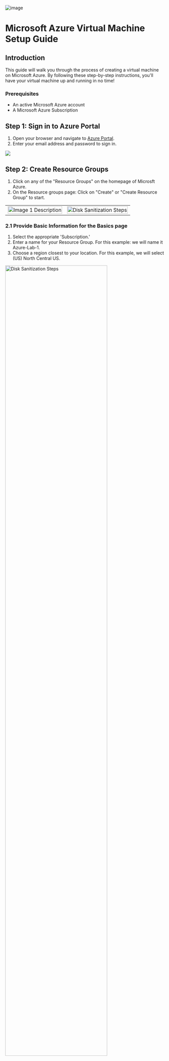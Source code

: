 ![image](https://i.imgur.com/qUcz7pD.png)

# Microsoft Azure Virtual Machine Setup Guide

## Introduction
This guide will walk you through the process of creating a virtual machine on Microsoft Azure. By following these step-by-step instructions, you'll have your virtual machine up and running in no time!

### Prerequisites
- An active Microsoft Azure account
- A Microsoft Azure Subscription

## Step 1: Sign in to Azure Portal
1. Open your browser and navigate to [Azure Portal](https://portal.azure.com).
2. Enter your email address and password to sign in.
<img src="https://i.imgur.com/ExNiOVz.png"/>

## Step 2: Create Resource Groups
1. Click on any of the "Resource Groups" on the homepage of Microsft Azure.
2. On the Resource groups page: Click on "Create" or "Create Resource Group" to start.
<table>
<tr>
<td>
<img src="https://i.imgur.com/8EI37a6.png" alt="Image 1 Description" width="100%"/>
</td>
<td>
<img src="https://i.imgur.com/675FWTh.png" alt="Disk Sanitization Steps" width="100%"/>
</td>
</tr>
</table>

### 2.1 Provide Basic Information for the Basics page
1. Select the appropriate 'Subscription.'
2. Enter a name for your Resource Group. For this example: we will name it Azure-Lab-1.
3. Choose a region closest to your location. For this example, we will select (US) North Central US.
<img src="https://i.imgur.com/J4aqr2K.png" height="80%" width="80%" alt="Disk Sanitization Steps"/>

### 2.2 Provide Basic Information for the Tags page (Optional)
You have the option to specify a tag if you want. It is used in an organization to keep track of certain data about certain resources or metadata to easily see who created the resource group(s). For this example: We will skip this page.
<img src="https://i.imgur.com/dPInbYP.png" height="80%" width="80%" alt="Disk Sanitization Steps"/>

### 2.3 Review & Create a Resource Group
1. Once it starts validating the information to see if everything is clear, you will see "Validation Passed" in green across the screen. Then you can proceed to create the resource group.
2. The Resource Group is now created.
<table>
<tr>
<td>
<img src="https://i.imgur.com/9zvrdzQ.png" alt="Image 1 Description" width="100%"/>
</td>
<td>
<img src="https://i.imgur.com/DZiwlcD.png" alt="Disk Sanitization Steps" width="100%"/>
</td>
</tr>
</table>

## Step 3: Create a Virtual Machine
1. Select an 'Operating System' from the available images.
2. Select the desired 'Size' for your virtual machine (you can start with a small size and scale later if needed).
![VM Image]<img src="https://i.imgur.com/DJmEXEB.png" height="80%" width="80%" alt="Disk Sanitization Steps"/>

## Step 4: Configure Settings
### 4.1 Authentication
Choose either 'Password' or 'SSH public key' for authentication.
### 4.2 Inbound Ports
Select necessary ports such as HTTP, HTTPS, or SSH.
### 4.3 Disks
Select the type and size of disks as required.
![Settings]<img src="https://i.imgur.com/DJmEXEB.png" height="80%" width="80%" alt="Disk Sanitization Steps"/>

## Step 5: Review and Create
1. Review your virtual machine configuration to ensure everything is correct.
2. Click 'Create' to initiate the deployment.
![Review and Create]<img src="https://i.imgur.com/DJmEXEB.png" height="80%" width="80%" alt="Disk Sanitization Steps"/>

## Step 6: Connect to the Virtual Machine
1. Go to the 'Virtual Machines' page.
2. Click on your virtual machine's name.
3. Click the 'Connect' button and follow the instructions to connect via RDP or SSH.
![Connect]<img src="https://i.imgur.com/DJmEXEB.png" height="80%" width="80%" alt="Disk Sanitization Steps"/>

## Conclusion
Congratulations! You have successfully created and connected to a virtual machine on Microsoft Azure. If you encounter any issues, refer to the [Azure Virtual Machines documentation](https://docs.microsoft.com/en-us/azure/virtual-machines/).
![Congratulations]<img src="https://i.imgur.com/DJmEXEB.png" height="80%" width="80%" alt="Disk Sanitization Steps"/>

Enjoy your Azure Virtual Machine, and don't hesitate to reach out with any questions or contributions!
